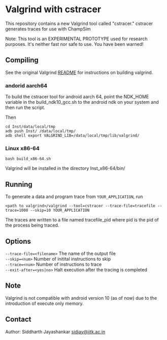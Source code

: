 # Valgrind with cstracer

This repository contains a new Valgrind tool called "cstracer."
cstracer generates traces for use with ChampSim

Note: This tool is an EXPERIMENTAL PROTOTYPE used for research purposes.
It's neither fast nor safe to use. You have been warned!

## Compiling
See the original Valgrind [README](README) for instructions on building valgrind.

### andorid aarch64
To build the cstracer tool for android aarch 64, point the NDK_HOME variable in the build_ndk10_gcc.sh to the android ndk on your system and then run the script.

Then 
~~~
cd Inst/data/local/tmp
adb push Inst/ /data/local/tmp/
adb shell export VALGRIND_LIB=/data/local/tmp/lib/valgrind/
~~~

### Linux x86-64
~~~
bash build_x86-64.sh
~~~
Valgrind will be installed in the directory Inst_x86-64/bin/

## Running
To generate a data and program trace from `YOUR_APPLICATION`, run

~~~
<path to valgrind>/valgrind --tool=cstracer --trace-file=tracefile --trace=1000 --skip=10 YOUR_APPLICATION
~~~

The traces are written to a file named tracefile_pid where pid is the pid of the process being traced. 

## Options

`--trace-file=<filename>` The name of the output file  
`--skip=<num>`	Number of initital instructions to skip  
`--trace=<num>`	Number of instructions to trace  
`--exit-after=<yes|no>` Halt execution after the tracing is completed

## Note

Valgrind is not compatible with android version 10 (as of now) due to the introduction of execute only memory.

## Contact
Author: Siddharth Jayashankar <sidjay@iitk.ac.in>


